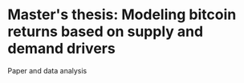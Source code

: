 # Master's thesis: Modeling bitcoin returns based on supply and demand drivers
Paper and data analysis
